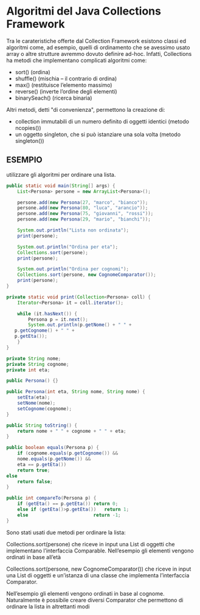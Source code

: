 # Algoritmi del Java Collections Framework

Tra le carateristiche offerte dal Collection Framework esistono classi ed algoritmi come, ad esempio, quelli di ordinamento che se avessimo usato array o altre strutture avremmo dovuto definire ad-hoc.
Infatti, Collections ha metodi che implementano complicati algoritmi come:

* sort() (ordina)
* shuffle() (mischia – il contrario di ordina)
* max() (restituisce l’elemento massimo)
* reverse() (inverte l’ordine degli elementi)
* binarySeach() (ricerca binaria)

Altri metodi, detti "di convenienza", permettono la creazione di:
* collection immutabili di un numero definito di oggetti identici (metodo ncopies())
* un oggetto singleton, che si può istanziare una sola volta (metodo singleton())

## ESEMPIO

utilizzare gli algoritmi per ordinare una lista.

```java
public static void main(String[] args) {
	List<Persona> persone = new ArrayList<Persona>();

	persone.add(new Persona(27, "marco", "bianco"));
	persone.add(new Persona(80, "luca", "arancio"));
	persone.add(new Persona(75, "giovanni", "rossi"));
	persone.add(new Persona(29, "mario", "bianchi"));

	System.out.println("Lista non ordinata");
	print(persone);

	System.out.println("Ordina per eta");
	Collections.sort(persone);
	print(persone);

	System.out.println("Ordina per cognomi");
	Collections.sort(persone, new CognomeComparator());
	print(persone);
}

private static void print(Collection<Persona> coll) {
	Iterator<Persona> it = coll.iterator();

	while (it.hasNext()) {
		Persona p = it.next();
		System.out.println(p.getNome() + " " +
   p.getCognome() + " " +
   p.getEta());
	}
}
```
```java
private String nome;
private String cognome;
private int eta;

public Persona() {}

public Persona(int eta, String nome, String nome) {
	setEta(eta);
	setNome(nome);
	setCognome(cognome);
}

public String toString() {
	return nome + " " + cognome + " " + eta;
}

public boolean equals(Persona p) {
	if (cognome.equals(p.getCognome()) && 
    nome.equals(p.getNome()) &&
    eta == p.getEta())
	return true;
else
	return false;
}

public int compareTo(Persona p) {
	if (getEta() == p.getEta())	return 0;
	else if (getEta()>p.getEta())	return 1;
	else 						return -1;	
}
```
Sono stati usati due metodi per ordinare la lista:

Collections.sort(persone) che riceve in input una List di oggetti che implementano l’interfaccia Comparable. 
Nell’esempio gli elementi vengono ordinati in base all’età

Collections.sort(persone, new CognomeComparator()) che riceve in input una List di oggetti e un’istanza di una classe che implementa l’interfaccia Comparator. 

Nell’esempio gli elementi vengono ordinati in base al cognome. Naturalmente è possibile creare diversi Comparator che permettono di ordinare la lista in altrettanti modi


